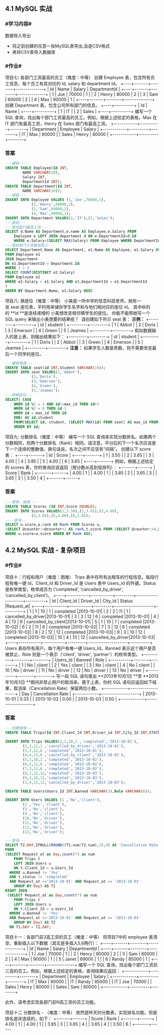 ## 4.1 MySQL 实战
### #学习内容#
数据导入导出
  * 将之前创建的任意一张MySQL表导出,且是CSV格式
  * 再将CSV表导入数据库
### #作业#
项目七: 各部门工资最高的员工（难度：中等）
创建 Employee 表，包含所有员工信息，每个员工有其对应的 Id, salary 和 department Id。
+----+-------+--------+--------------+
| Id | Name  | Salary | DepartmentId |
+----+-------+--------+--------------+
| 1  | Joe   | 70000  | 1            |
| 2  | Henry | 80000  | 2            |
| 3  | Sam   | 60000  | 2            |
| 4  | Max   | 90000  | 1            |
+----+-------+--------+--------------+
创建 Department 表，包含公司所有部门的信息。
+----+----------+
| Id | Name     |
+----+----------+
| 1  | IT       |
| 2  | Sales    |
+----+----------+
编写一个 SQL 查询，找出每个部门工资最高的员工。例如，根据上述给定的表格，Max 在 IT 部门有最高工资，Henry 在 Sales 部门有最高工资。
+------------+----------+--------+
| Department | Employee | Salary |
+------------+----------+--------+
| IT         | Max      | 90000  |
| Sales      | Henry    | 80000  |
+------------+----------+--------+

### 答案
```sql
---建表---
CREATE TABLE Employee(Id INT,
		NAME VARCHAR(10),
		Salary INT,
		DepartmentId INT); 
CREATE TABLE Department(Id INT,
		NAME VARCHAR(10));
---插值---
INSERT INTO Employee VALUES (1,'Joe',70000,1),
			(2,'Henry',80000,2),
			(3,'Sam',60000,2),
			(4,'Max',90000,1);
INSERT INTO Department VALUES(1,'IT'),(2,'Sales');
---查找---
---查找部门最高工资---
SELECT d.Name AS Department,e.name AS Employee,e.Salary FROM 
	Employee e LEFT JOIN department d ON e.DepartmentId=d.Id
	WHERE e.Salary=(SELECT MAX(Salary) FROM Employee WHERE DepartmentId=d.Id);
---查找部门工资最高前三---
SELECT Department.Name AS Department, e1.Name AS Employee, e1.Salary AS Salary
FROM Employee e1
JOIN Department
ON e1.DepartmentId = Department.Id
WHERE 3 > (
SELECT COUNT(DISTINCT e2.Salary) 
FROM Employee e2
WHERE e2.Salary > e1.Salary AND e1.DepartmentId = e2.DepartmentId
)
ORDER BY Department.Name, e1.Salary DESC
```


项目八: 换座位（难度：中等）
小美是一所中学的信息科技老师，她有一张 seat 座位表，平时用来储存学生名字和与他们相对应的座位 id。
其中纵列的 **id **是连续递增的
小美想改变相邻俩学生的座位。
你能不能帮她写一个 SQL query 来输出小美想要的结果呢？
 请创建如下所示 seat 表：
**示例：**
+---------+---------+
|    id   | student |
+---------+---------+
|    1    | Abbot   |
|    2    | Doris   |
|    3    | Emerson |
|    4    | Green   |
|    5    | Jeames  |
+---------+---------+
假如数据输入的是上表，则输出结果如下：
+---------+---------+
|    id   | student |
+---------+---------+
|    1    | Doris   |
|    2    | Abbot   |
|    3    | Green   |
|    4    | Emerson |
|    5    | Jeames  |
+---------+---------+
**注意：**
如果学生人数是奇数，则不需要改变最后一个同学的座位。
```sql
---建表插值---
CREATE TABLE seat(id INT,Student VARCHAR(10));
INSERT INTO seat VALUES(1,'Abbot'),
			(2,'Doris'),
			(3,'Emerson'),
			(4,'Green'),
			(5,'Jeames');
---转换座位---
SELECT(	CASE
	WHEN id %2 = 1 AND id!=max_id THEN id+1
	WHEN id %2 = 0 THEN id-1
	WHEN id = max_id THEN id
	END) AS id,student 
	FROM(SELECT id, student, (SELECT MAX(id) FROM seat) AS max_id FROM seat) a
	ORDER BY id;
```

项目九: 分数排名（难度：中等）
编写一个 SQL 查询来实现分数排名。如果两个分数相同，则两个分数排名（Rank）相同。请注意，平分后的下一个名次应该是下一个连续的整数值。换句话说，名次之间不应该有“间隔”。
创建以下 score 表：
+----+-------+
| Id | Score |
+----+-------+
| 1 | 3.50 |
| 2 | 3.65 |
| 3 | 4.00 |
| 4 | 3.85 |
| 5 | 4.00 |
| 6 | 3.65 |
+----+-------+
例如，根据上述给定的 scores 表，你的查询应该返回（按分数从高到低排列）：
+-------+------+
| Score | Rank |
+-------+------+
| 4.00 | 1 |
| 4.00 | 1 |
| 3.85 | 2 |
| 3.65 | 3 |
| 3.65 | 3 |
| 3.50 | 4 |
+-------+------+
### 答案
```sql
---建表，插值---
CREATE TABLE Scores (Id INT,Score DOUBLE);
INSERT INTO Scores VALUES(1,3.50),(2,3.65),(3,4.00),
			(4,3.85),(5,4.00),(6,3.65);
----查询--
SELECT u.score,a.rank AS Rank FROM Scores u,
(SELECT @counter:=@counter+1 AS rank,t.score FROM (SELECT @counter:=0,score FROM Scores GROUP BY score ORDER BY score DESC)AS t)a
WHERE u.score=a.score ORDER BY Rank ASC;
```

## 4.2 MySQL 实战 - 复杂项目
### #作业#
项目十：行程和用户（难度：困难）
Trips 表中存所有出租车的行程信息。每段行程有唯一键 Id，Client_Id 和 Driver_Id 是 Users 表中 Users_Id 的外键。Status 是枚举类型，枚举成员为 (‘completed’, ‘cancelled_by_driver’, ‘cancelled_by_client’)。
+----+-----------+-----------+---------+--------------------+----------+
| Id | Client_Id | Driver_Id | City_Id |        Status      |Request_at|
+----+-----------+-----------+---------+--------------------+----------+
| 1  |     1     |    10     |    1    |     completed      |2013-10-01|
| 2  |     2     |    11     |    1    | cancelled_by_driver|2013-10-01|
| 3  |     3     |    12     |    6    |     completed      |2013-10-01|
| 4  |     4     |    13     |    6    | cancelled_by_client|2013-10-01|
| 5  |     1     |    10     |    1    |     completed      |2013-10-02|
| 6  |     2     |    11     |    6    |     completed      |2013-10-02|
| 7  |     3     |    12     |    6    |     completed      |2013-10-02|
| 8  |     2     |    12     |    12   |     completed      |2013-10-03|
| 9  |     3     |    10     |    12   |     completed      |2013-10-03| 
| 10 |     4     |    13     |    12   | cancelled_by_driver|2013-10-03|
+----+-----------+-----------+---------+--------------------+----------+
Users 表存所有用户。每个用户有唯一键 Users_Id。Banned 表示这个用户是否被禁止，Role 则是一个表示（‘client’, ‘driver’, ‘partner’）的枚举类型。
+----------+--------+--------+
| Users_Id | Banned |  Role  |
+----------+--------+--------+
|    1     |   No   | client |
|    2     |   Yes  | client |
|    3     |   No   | client |
|    4     |   No   | client |
|    10    |   No   | driver |
|    11    |   No   | driver |
|    12    |   No   | driver |
|    13    |   No   | driver |
+----------+--------+--------+
写一段 SQL 语句查出 **2013年10月1日 **至 **2013年10月3日 **期间非禁止用户的取消率。基于上表，你的 SQL 语句应返回如下结果，取消率（Cancellation Rate）保留两位小数。
+------------+-------------------+
|     Day    | Cancellation Rate |
+------------+-------------------+
| 2013-10-01 |       0.33        |
| 2013-10-02 |       0.00        |
| 2013-10-03 |       0.50        |
+------------+-------------------+

### 答案
```sql
---创建插值---
CREATE TABLE Trips(Id INT,Client_Id INT,Driver_id INT,City_Id INT,STATUS VARCHAR(10),Request_at DATETIME);

INSERT INTO Trips VALUES(1,1,10,1 ,'completed','2013-10-01'),
		(2,2,11,1 ,'cancelled_by_driver','2013-10-01'),
		(3,3,12,6 ,'completed','2013-10-01'),
		(4,4,13,6 ,'cancelled_by_client','2013-10-01'),
		(5,1,10,1 ,'completed','2013-10-02'),
		(6,2,11,6 ,'completed','2013-10-02'),
		(7,3,12,6 ,'completed','2013-10-02'),
		(8,2,12,12,'completed','2013-10-03'),
		(9,3,10,12,'completed','2013-10-03'),
		(1,4,13,12,'cancelled_by_driver','2013-10-03');

CREATE TABLE Users(Users_Id INT,Banned VARCHAR(3),Role VARCHAR(6));

INSERT INTO Users VALUES (1 ,'No','client'),
		(2 ,'Yes','client'),
		(3 ,'No','client'),
		(4 ,'No','client'),
		(10,'No','driver'),
		(11,'No','driver'),
		(12,'No','driver'),
		(13,'No','driver');

---查询---
SELECT T2.DAY,IFNULL(ROUND((T1.num/T2.num),2),0) AS 'Cancellation Rate'
FROM
(SELECT Request_at as Day,count(*) as num
	FROM Trips t
	LEFT JOIN Users u
	ON t.Client_Id = u.Users_Id
  WHERE u.Banned != 'Yes'
  AND t.status != 'completed'
  AND Request_at >='2013-10-01' AND Request_at <= '2013-10-03'
	GROUP BY Day) AS T1
RIGHT JOIN
 (SELECT Request_at as Day,count(*) as num
	FROM Trips t
	LEFT JOIN Users u
	ON t.Client_Id = u.Users_Id
  WHERE u.Banned != 'Yes'
  AND Request_at >='2013-10-01' AND Request_at <= '2013-10-03'
	GROUP BY Day) AS T2
  ON T1.DAY = T2.DAY;
```



项目十一：各部门前3高工资的员工（难度：中等）
将项目7中的 employee 表清空，重新插入以下数据（其实是多插入5,6两行）：
+----+-------+--------+--------------+
| Id | Name  | Salary | DepartmentId |
+----+-------+--------+--------------+
| 1  | Joe   | 70000  | 1            |
| 2  | Henry | 80000  | 2            |
| 3  | Sam   | 60000  | 2            |
| 4  | Max   | 90000  | 1            |
| 5  | Janet | 69000  | 1            |
| 6  | Randy | 85000  | 1            |
+----+-------+--------+--------------+
编写一个 SQL 查询，找出每个部门工资前三高的员工。例如，根据上述给定的表格，查询结果应返回：
+------------+----------+--------+
| Department | Employee | Salary |
+------------+----------+--------+
| IT         | Max      | 90000  |
| IT         | Randy    | 85000  |
| IT         | Joe      | 70000  |
| Sales      | Henry    | 80000  |
| Sales      | Sam      | 60000  |
+------------+----------+--------+

此外，请考虑实现各部门前N高工资的员工功能。

项目十二  分数排名 - （难度：中等）
依然是昨天的分数表，实现排名功能，但是排名是非连续的，如下：
+-------+------+
| Score | Rank |
+-------+------+
| 4.00  | 1    |
| 4.00  | 1    |
| 3.85  | 3    |
| 3.65  | 4    |
| 3.65  | 4    |
| 3.50  | 6    |
+-------+------

